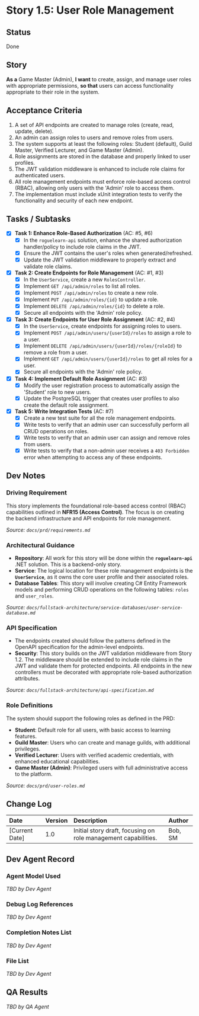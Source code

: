 # **Story 1.5: User Role Management**

## Status

Done

## Story

**As a** Game Master (Admin),
**I want** to create, assign, and manage user roles with appropriate permissions,
**so that** users can access functionality appropriate to their role in the system.

## Acceptance Criteria

1. A set of API endpoints are created to manage roles (create, read, update, delete).
2. An admin can assign roles to users and remove roles from users.
3. The system supports at least the following roles: Student (default), Guild Master, Verified Lecturer, and Game Master (Admin).
4. Role assignments are stored in the database and properly linked to user profiles.
5. The JWT validation middleware is enhanced to include role claims for authenticated users.
6. All role management endpoints must enforce role-based access control (RBAC), allowing only users with the 'Admin' role to access them.
7. The implementation must include xUnit integration tests to verify the functionality and security of each new endpoint.

## Tasks / Subtasks

- [x] **Task 1: Enhance Role-Based Authorization** (AC: #5, #6)
    - [x] In the `roguelearn-api` solution, enhance the shared authorization handler/policy to include role claims in the JWT.
    - [x] Ensure the JWT contains the user's roles when generated/refreshed.
    - [x] Update the JWT validation middleware to properly extract and validate role claims.
- [x] **Task 2: Create Endpoints for Role Management** (AC: #1, #3)
    - [x] In the `UserService`, create a new `RolesController`.
    - [x] Implement `GET /api/admin/roles` to list all roles.
    - [x] Implement `POST /api/admin/roles` to create a new role.
    - [x] Implement `PUT /api/admin/roles/{id}` to update a role.
    - [x] Implement `DELETE /api/admin/roles/{id}` to delete a role.
    - [x] Secure all endpoints with the 'Admin' role policy.
- [x] **Task 3: Create Endpoints for User Role Assignment** (AC: #2, #4)
    - [x] In the `UserService`, create endpoints for assigning roles to users.
    - [x] Implement `POST /api/admin/users/{userId}/roles` to assign a role to a user.
    - [x] Implement `DELETE /api/admin/users/{userId}/roles/{roleId}` to remove a role from a user.
    - [x] Implement `GET /api/admin/users/{userId}/roles` to get all roles for a user.
    - [x] Secure all endpoints with the 'Admin' role policy.
- [x] **Task 4: Implement Default Role Assignment** (AC: #3)
    - [x] Modify the user registration process to automatically assign the 'Student' role to new users.
    - [x] Update the PostgreSQL trigger that creates user profiles to also create the default role assignment.
- [x] **Task 5: Write Integration Tests** (AC: #7)
    - [x] Create a new test suite for all the role management endpoints.
    - [x] Write tests to verify that an admin user can successfully perform all CRUD operations on roles.
    - [x] Write tests to verify that an admin user can assign and remove roles from users.
    - [x] Write tests to verify that a non-admin user receives a `403 Forbidden` error when attempting to access any of these endpoints.

## Dev Notes

### **Driving Requirement**
This story implements the foundational role-based access control (RBAC) capabilities outlined in **NFR15 (Access Control)**. The focus is on creating the backend infrastructure and API endpoints for role management.

*Source: `docs/prd/requirements.md`*

### **Architectural Guidance**
* **Repository**: All work for this story will be done within the **`roguelearn-api`** .NET solution. This is a backend-only story.
* **Service**: The logical location for these role management endpoints is the **`UserService`**, as it owns the core user profile and their associated roles.
* **Database Tables**: This story will involve creating C# Entity Framework models and performing CRUD operations on the following tables: `roles` and `user_roles`.

*Source: `docs/fullstack-architecture/service-databases/user-service-database.md`*

### **API Specification**
* The endpoints created should follow the patterns defined in the OpenAPI specification for the admin-level endpoints.
* **Security**: This story builds on the JWT validation middleware from Story 1.2. The middleware should be extended to include role claims in the JWT and validate them for protected endpoints. All endpoints in the new controllers must be decorated with appropriate role-based authorization attributes.

*Source: `docs/fullstack-architecture/api-specification.md`*

### **Role Definitions**
The system should support the following roles as defined in the PRD:
* **Student**: Default role for all users, with basic access to learning features.
* **Guild Master**: Users who can create and manage guilds, with additional privileges.
* **Verified Lecturer**: Users with verified academic credentials, with enhanced educational capabilities.
* **Game Master (Admin)**: Privileged users with full administrative access to the platform.

*Source: `docs/prd/user-roles.md`*

## Change Log

| Date | Version | Description | Author |
| :--- | :--- | :--- | :--- |
| [Current Date] | 1.0 | Initial story draft, focusing on role management capabilities. | Bob, SM |

## Dev Agent Record

### Agent Model Used
_TBD by Dev Agent_

### Debug Log References
_TBD by Dev Agent_

### Completion Notes List
_TBD by Dev Agent_

### File List
_TBD by Dev Agent_

## QA Results
_TBD by QA Agent_